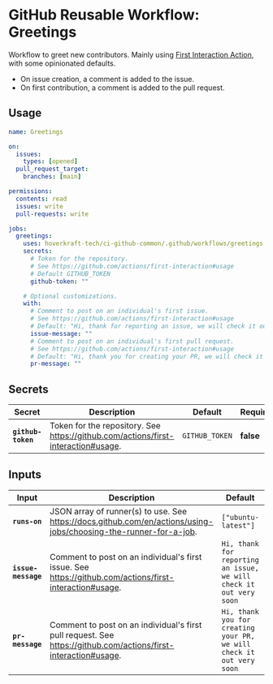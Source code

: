 <!-- start branding -->
<!-- end branding -->
<!-- start title -->

# GitHub Reusable Workflow: Greetings

<!-- end title -->
<!-- start badges -->
<!-- end badges -->
<!-- start description -->

Workflow to greet new contributors.
Mainly using [First Interaction Action](https://github.com/actions/first-interaction), with some opinionated defaults.

- On issue creation, a comment is added to the issue.
- On first contribution, a comment is added to the pull request.

<!-- end description -->
<!-- start contents -->
<!-- end contents -->

## Usage

<!-- start usage -->

```yaml
name: Greetings

on:
  issues:
    types: [opened]
  pull_request_target:
    branches: [main]

permissions:
  contents: read
  issues: write
  pull-requests: write

jobs:
  greetings:
    uses: hoverkraft-tech/ci-github-common/.github/workflows/greetings.yml@0.24.0
    secrets:
      # Token for the repository.
      # See https://github.com/actions/first-interaction#usage
      # Default GITHUB_TOKEN
      github-token: ""

    # Optional customizations.
    with:
      # Comment to post on an individual's first issue.
      # See https://github.com/actions/first-interaction#usage
      # Default: "Hi, thank for reporting an issue, we will check it out very soon"
      issue-message: ""
      # Comment to post on an individual's first pull request.
      # See https://github.com/actions/first-interaction#usage
      # Default: "Hi, thank you for creating your PR, we will check it out very soon"
      pr-message: ""
```

<!-- end usage -->

## Secrets

<!-- start secrets -->

| **Secret**                    | **Description**                                                                     | **Default**               | **Required** |
| ----------------------------- | ----------------------------------------------------------------------------------- | ------------------------- | ------------ |
| **<code>github-token</code>** | Token for the repository. See <https://github.com/actions/first-interaction#usage>. | <code>GITHUB_TOKEN</code> | **false**    |

<!-- end secrets -->

## Inputs

<!-- start inputs -->

| **Input**                      | **Description**                                                                                                    | **Default**                                                                     | **Type** | **Required** |
| ------------------------------ | ------------------------------------------------------------------------------------------------------------------ | ------------------------------------------------------------------------------- | -------- | ------------ |
| **<code>runs-on</code>**       | JSON array of runner(s) to use. See <https://docs.github.com/en/actions/using-jobs/choosing-the-runner-for-a-job>. | <code>["ubuntu-latest"]</code>                                                  | `string` | **false**    |
| **<code>issue-message</code>** | Comment to post on an individual's first issue. See <https://github.com/actions/first-interaction#usage>.          | <code>Hi, thank for reporting an issue, we will check it out very soon</code>   | `string` | **false**    |
| **<code>pr-message</code>**    | Comment to post on an individual's first pull request. See <https://github.com/actions/first-interaction#usage>.   | <code>Hi, thank you for creating your PR, we will check it out very soon</code> | `string` | **false**    |

<!-- end inputs -->

<!-- start outputs -->
<!-- end outputs -->
<!-- start [.github/ghadocs/examples/] -->
<!-- end [.github/ghadocs/examples/] -->
